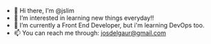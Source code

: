 - 👋 Hi there, I’m @jslim
- 👀 I’m interested in learning new things everyday!!
- 🌱 I’m currently a Front End Developer, but i'm learning DevOps too.
- 📫 You can reach me through: josdelgaur@gmail.com

<!---
jslim/jslim is a ✨ special ✨ repository because its `README.md` (this file) appears on your GitHub profile.
You can click the Preview link to take a look at your changes.
--->

